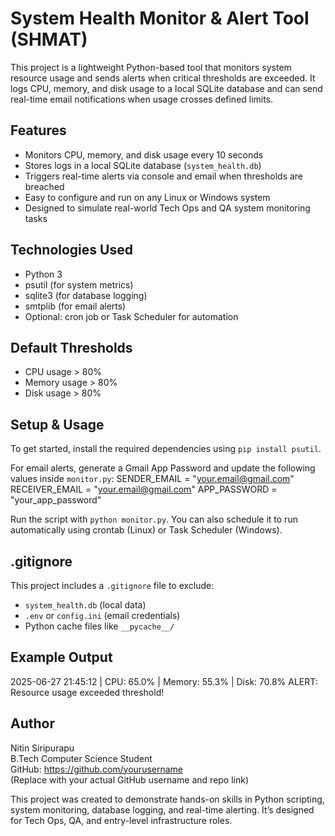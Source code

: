 # System Health Monitor & Alert Tool (SHMAT)

This project is a lightweight Python-based tool that monitors system resource usage and sends alerts when critical thresholds are exceeded. It logs CPU, memory, and disk usage to a local SQLite database and can send real-time email notifications when usage crosses defined limits.

## Features
- Monitors CPU, memory, and disk usage every 10 seconds
- Stores logs in a local SQLite database (`system_health.db`)
- Triggers real-time alerts via console and email when thresholds are breached
- Easy to configure and run on any Linux or Windows system
- Designed to simulate real-world Tech Ops and QA system monitoring tasks

## Technologies Used
- Python 3
- psutil (for system metrics)
- sqlite3 (for database logging)
- smtplib (for email alerts)
- Optional: cron job or Task Scheduler for automation

## Default Thresholds
- CPU usage > 80%
- Memory usage > 80%
- Disk usage > 80%

## Setup & Usage
To get started, install the required dependencies using `pip install psutil`.

For email alerts, generate a Gmail App Password and update the following values inside `monitor.py`:
SENDER_EMAIL = "your.email@gmail.com"
RECEIVER_EMAIL = "your.email@gmail.com"
APP_PASSWORD = "your_app_password"

Run the script with `python monitor.py`. You can also schedule it to run automatically using crontab (Linux) or Task Scheduler (Windows).

## .gitignore
This project includes a `.gitignore` file to exclude:
- `system_health.db` (local data)
- `.env` or `config.ini` (email credentials)
- Python cache files like `__pycache__/`

## Example Output
2025-06-27 21:45:12 | CPU: 65.0% | Memory: 55.3% | Disk: 70.8%
ALERT: Resource usage exceeded threshold!

## Author
Nitin Siripurapu  
B.Tech Computer Science Student  
GitHub: https://github.com/yourusername  
(Replace with your actual GitHub username and repo link)

This project was created to demonstrate hands-on skills in Python scripting, system monitoring, database logging, and real-time alerting. It’s designed for Tech Ops, QA, and entry-level infrastructure roles.
